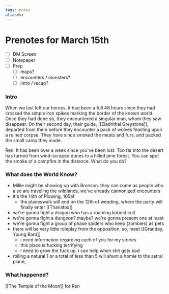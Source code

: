 ```yaml
---
tags: notes
aliases:
---
```


# Prenotes for March 15th
- [ ] DM Screen
- [ ] Notepaper
- [ ] Prep
	- [ ] maps?
	- [ ] encounters / monsters?
	- [ ] intro / recap?

### Intro

When we last left our heroes, it had been a full 48 hours since they had crossed the simple iron spikes marking the border of the known world. Once they had done so, they encountered a singular man, whom they saw disappear. On their second day, their guide, [[Eladrithal Greystone]], departed from them before they encounter a pack of wolves feasting upon a ruined corpse. They have since smoked the meats and furs, and packed the small camp they made.

Ren. It has been over a week since you've been lost. Too far into the desert has turned from wind-scraped dunes to a hilled pine forest. You can spot the smoke of a campfire in the distance. What do you do?

### What does the World Know?
- Millie might be showing up with Bronson. they can come as people who also are traveling the wildlands, we've already cannonized encounters
- it's the 14th of Plowing, 105af
	- the planeswalk will end on the 12th of weeding, where the party will finally enter [[Thanatos]]
- we're gonna fight a dragon who has a roaming kobold cult
- we're gonna fight a dungeon? maybe? we're gonna present one at least
- we're gonna fight a group of phase spiders who keep (zombies) as pets
- there will be very little roleplay from the opposition, so, meet [[Grandey, Young Bard]]
	- i need information regarding each of you for my stories
	- this place is fucking terrifying
	- i need to grow the fuck up, i can help when shit gets bad
- rolling a natural 1 or a total of less than 5 will shunt a homie to the astral plane, 

### What happened?

[[The Temple of the Moon]] for Ren
